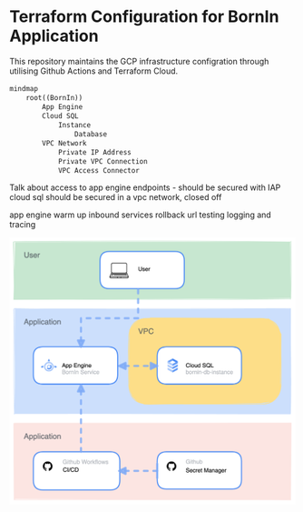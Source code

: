 # Terraform Configuration for BornIn Application

This repository maintains the GCP infrastructure configration through utilising Github Actions and Terraform Cloud. 

```mermaid
mindmap
    root((BornIn))
        App Engine
        Cloud SQL
            Instance
                Database
        VPC Network
            Private IP Address
            Private VPC Connection
            VPC Access Connector

```

Talk about
access to app engine endpoints - should be secured with IAP
cloud sql should be secured in a vpc network, closed off

app engine warm up inbound services
rollback
url testing 
logging and tracing

![Diagram](docs/Untitled-2023-05-11-1520.png)